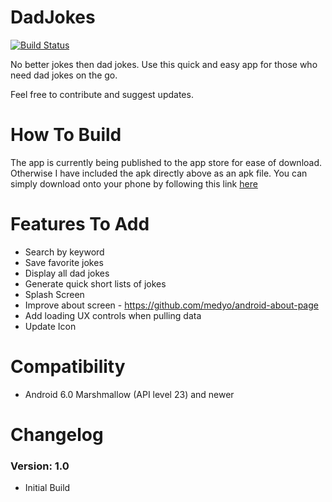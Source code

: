 # DadJokes
[![Build Status](https://travis-ci.org/alipay/sofa-rpc.svg?branch=master)](https://www.carsonskjerdal.com)

No better jokes then dad jokes. Use this quick and easy app for those who need dad jokes on the go.

Feel free to contribute and suggest updates.
# How To Build
The app is currently being published to the app store for ease of download. Otherwise I have included the apk directly above as an apk file. You can simply download onto your phone by following this link [here](https://github.com/towcar/DadJokes/raw/master/app-release.apk)

# Features To Add
* Search by keyword
* Save favorite jokes
* Display all dad jokes
* Generate quick short lists of jokes
* Splash Screen
* Improve about screen - https://github.com/medyo/android-about-page
* Add loading UX controls when pulling data
* Update Icon

# Compatibility
  
  * Android 6.0 Marshmallow (API level 23) and newer
  
# Changelog

### Version: 1.0

  * Initial Build
  
 


